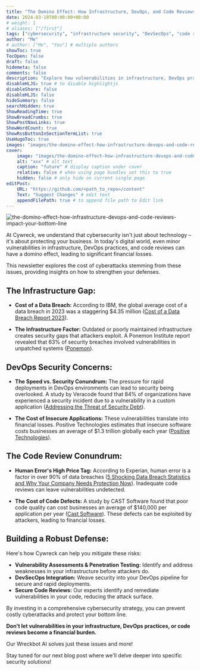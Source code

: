 ```yaml
---
title: "The Domino Effect: How Infrastructure, DevOps, and Code Reviews Impact Your Bottom Line"
date: 2024-03-18T00:00:00+00:00
# weight: 1
# aliases: ["/first"]
tags: ["cybersecurity", "infrastructure security", "DevSecOps", "code reviews", "cyber defense", "cywreck"]
author: "Me"
# author: ["Me", "You"] # multiple authors
showToc: true
TocOpen: false
draft: false
hidemeta: false
comments: false
description: "Explore how vulnerabilities in infrastructure, DevOps practices, and code reviews can lead to significant financial losses and how to mitigate these risks to protect your business."
disableHLJS: true # to disable highlightjs
disableShare: false
disableHLJS: false
hideSummary: false
searchHidden: true
ShowReadingTime: true
ShowBreadCrumbs: true
ShowPostNavLinks: true
ShowWordCount: true
ShowRssButtonInSectionTermList: true
UseHugoToc: true
images: "images/the-domino-effect-how-infrastructure-devops-and-code-reviews-impact-your-bottom-line"
cover:
    image: "images/the-domino-effect-how-infrastructure-devops-and-code-reviews-impact-your-bottom-line" # image path/url
    alt: "xxx" # alt text
    caption: "future" # display caption under cover
    relative: false # when using page bundles set this to true
    hidden: false # only hide on current single page
editPost:
    URL: "https://github.com/<path_to_repo>/content"
    Text: "Suggest Changes" # edit text
    appendFilePath: true # to append file path to Edit link
---
```


![the-domino-effect-how-infrastructure-devops-and-code-reviews-impact-your-bottom-line](/images/the-domino-effect-how-infrastructure-devops-and-code-reviews-impact-your-bottom-line.png)

At Cywreck, we understand that cybersecurity isn't just about technology – it's about protecting your business. In today's digital world, even minor vulnerabilities in infrastructure, DevOps practices, and code reviews can have a domino effect, leading to significant financial losses.

This newsletter explores the cost of cyberattacks stemming from these issues, providing insights on how to strengthen your defenses.

## The Infrastructure Gap:
- **Cost of a Data Breach:** According to IBM, the global average cost of a data breach in 2023 was a staggering $4.35 million ([Cost of a Data Breach Report 2023](https://www.ibm.com/reports/data-breach)).

- **The Infrastructure Factor:** Outdated or poorly maintained infrastructure creates security gaps that attackers exploit. A Ponemon Institute report revealed that 63% of security breaches involved vulnerabilities in unpatched systems ([Ponemon](https://www.ponemon.org/)).

## DevOps Security Concerns:
- **The Speed vs. Security Conundrum:** The pressure for rapid deployments in DevOps environments can lead to security being overlooked. A study by Veracode found that 84% of organizations have experienced a security incident due to a vulnerability in a custom application ([Addressing the Threat
of Security Debt](https://www.veracode.com/state-software-security-2024-report)).

- **The Cost of Insecure Applications:** These vulnerabilities translate into financial losses. Positive Technologies estimates that insecure software costs businesses an average of $1.3 trillion globally each year ([Positive Technologies](https://global.ptsecurity.com/)).

## The Code Review Conundrum:
- **Human Error's High Price Tag:** According to Experian, human error is a factor in over 90% of data breaches ([5 Shocking Data Breach Statistics and Why Your Company Needs Protection Now](https://www.experian.com/blogs/data-breach/2022/03/14/5-shocking-data-breach-stats-and-why-your-company-needs-protection-now/)). Inadequate code reviews can leave vulnerabilities undetected.

- **The Cost of Code Defects:** A study by CAST Software found that poor code quality can cost businesses an average of $140,000 per application per year ([Cast Software](https://www.castsoftware.com/)). These defects can be exploited by attackers, leading to financial losses.

## Building a Robust Defense:
Here's how Cywreck can help you mitigate these risks:
- **Vulnerability Assessments & Penetration Testing:** Identify and address weaknesses in your infrastructure before attackers do.
- **DevSecOps Integration:** Weave security into your DevOps pipeline for secure and rapid deployments.
- **Secure Code Reviews:** Our experts identify and remediate vulnerabilities in your code, reducing the attack surface.

By investing in a comprehensive cybersecurity strategy, you can prevent costly cyberattacks and protect your bottom line.

**Don't let vulnerabilities in your infrastructure, DevOps practices, or code reviews become a financial burden.**

Our Wreckbot AI solves just these issues and more!

Stay tuned for our next blog post where we'll delve deeper into specific security solutions!




